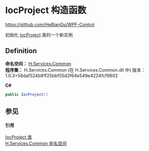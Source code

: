 # IocProject 构造函数
https://github.com/HeBianGu/WPF-Control

初始化 <a href="1603eaef-2453-d32d-513c-5bf9e32e7246">IocProject</a> 类的一个新实例



## Definition
**命名空间：** <a href="b9cdd84f-6623-a51a-f53b-465103ced202">H.Services.Common</a>  
**程序集：** H.Services.Common (在 H.Services.Common.dll 中) 版本：1.0.3+58daf524b91f25bbf55d2f64e549e4224fcf9802

**C#**
``` C#
public IocProject()
```



## 参见


#### 引用
<a href="1603eaef-2453-d32d-513c-5bf9e32e7246">IocProject 类</a>  
<a href="b9cdd84f-6623-a51a-f53b-465103ced202">H.Services.Common 命名空间</a>  
